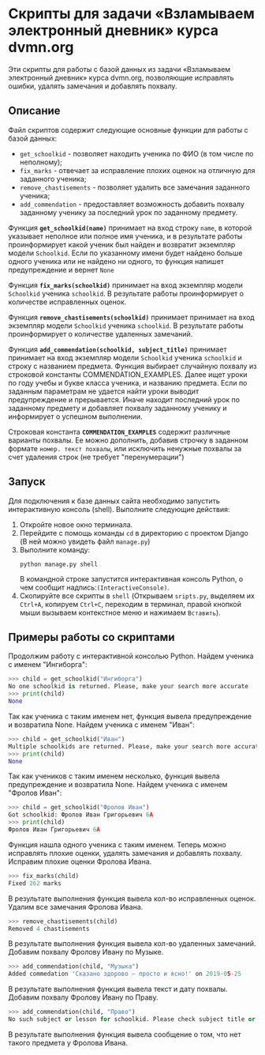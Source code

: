 # Скрипты для задачи «Взламываем электронный дневник» курса dvmn.org

Эти скрипты для работы с базой данных из задачи «Взламываем электронный дневник» курса dvmn.org, позволяющие исправлять ошибки, удалять замечания и добавлять похвалу.

## Описание

Файл скриптов содержит следующие основные функции для работы с базой данных:

- `get_schoolkid` - позволяет находить ученика по ФИО (в том числе по неполному);
- `fix_marks` - отвечает за исправление плохих оценок на отличную для заданного ученика;
- `remove_chastisements` - позволяет удалить все замечания заданного ученика;
- `add_commendation` - предоставляет возможность добавить похвалу заданному ученику за последний урок по заданному предмету.

Функция **`get_schoolkid(name)`** принимает на вход строку `name`, в которой указывает неполное или полное имя ученика, и в результате работы проинформирует какой ученик был найден и возвратит экземпляр модели `Schoolkid`. Если по указанному имени будет найдено больше одного ученика или не найдено ни одного, то функция напишет предупреждение и вернет `None`

Функция **`fix_marks(schoolkid)`** принимает на вход экземпляр модели `Schoolkid` ученика `schoolkid`. В результате работы проинформирует о количестве исправленных оценок.

Функция **`remove_chastisements(schoolkid)`** принимает принимает на вход экземпляр модели `Schoolkid` ученика `schoolkid`. В результате работы проинформирует о количестве удаленных замечаний.

Функция **`add_commendation(schoolkid, subject_title)`** принимает принимает на вход экземпляр модели `Schoolkid` ученика `schoolkid` и строку с названием предмета. Функция выбирает случайную похвалу из строковой константы COMMENDATION_EXAMPLES. Далее ищет уроки по году учебы и букве класса ученика, и названию предмета. Если по заданным параметрам не удается найти уроки выводит предупреждение и прерывается. Иначе находит последний урок по заданному предмету и добавляет похвалу заданному ученику и информирует о успешном выполнении.

Строковая константа **`COMMENDATION_EXAMPLES`** содержит различные варианты похвалы. Ее можно дополнить, добавив строчку в заданном формате `номер. текст похвалы`, или исключить ненужные похвалы за счет удаления строк (не требует "перенумерации")

## Запуск

Для подключения к базе данных сайта необходимо запустить интерактивную консоль (shell). Выполните следующие действия:

1. Откройте новое окно терминала.
2. Перейдите с помощь команды `cd` в директорию с проектом Django (В ней можно увидеть файл `manage.py`)
3. Выполните команду:
   ```shell
   python manage.py shell
   ```
   В командной строке запустится интерактивная консоль Python, о чем сообщит надпись:`(InteractiveConsole)`.
4. Скопируйте все скрипты в `shell` (Открываем `sripts.py`, выделяем их `Ctrl+A`, копируем `Ctrl+C`, переходим в терминал, правой кнопкой мыши вызываем контекстное меню и нажимаем `Вставить`).

## Примеры работы со скриптами

Продолжим работу с интерактивной консолью Python.
Найдем ученика с именем "Ингиборга":

```python
>>> child = get_schoolkid("Ингиборга")
No one schoolkid is returned. Please, make your search more accurate
>>> print(child)
None
```

Так как ученика с таким именем нет, функция вывела предупреждение и возвратила None.
Найдем ученика с именем "Иван":

```python
>>> child = get_schoolkid("Иван")
Multiple schoolkids are returned. Please, make your search more accurate
>>> print(child)
None
```

Так как учеников с таким именем несколько, функция вывела предупреждение и возвратила None.
Найдем ученика с именем "Фролов Иван":

```python
>>> child = get_schoolkid("Фролов Иван")
Got schoolkid: Фролов Иван Григорьевич 6А
>>> print(child)
Фролов Иван Григорьевич 6А
```

Функция нашла одного ученика с таким именем. Теперь можно исправлять плохие оценки, удалять замечания и добавлять похвалу.
Исправим плохие оценки Фролова Ивана.

```python
>>> fix_marks(child)
Fixed 262 marks
```

В результате выполнения функция вывела кол-во исправленных оценок.
Удалим все замечания Фролова Ивана.

```python
>>> remove_chastisements(child)
Removed 4 chastisements
```

В результате выполнения функция вывела кол-во удаленных замечаний.
Добавим похвалу Фролову Ивану по Музыке.

```python
>>> add_commendation(child, "Музыка")
Added commedation 'Сказано здорово – просто и ясно!' on 2019-05-25
```

В результате выполнения функция вывела текст и дату похвалы.
Добавим похвалу Фролову Ивану по Праву.

```python
>>> add_commendation(child, "Право")
No such subject or lesson for schoolkid. Please check subject title or timetable
```

В результате выполнения функция вывела сообщение о том, что нет такого предмета у Фролова Ивана.
